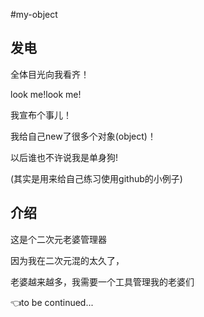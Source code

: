 #my-object


## 发电
全体目光向我看齐！

look me!look me!

我宣布个事儿！

我给自己new了很多个对象(object)！

以后谁也不许说我是单身狗!

(其实是用来给自己练习使用github的小例子)

## 介绍
这是个二次元老婆管理器

因为我在二次元混的太久了，

老婆越来越多，我需要一个工具管理我的老婆们

👈to be continued...
